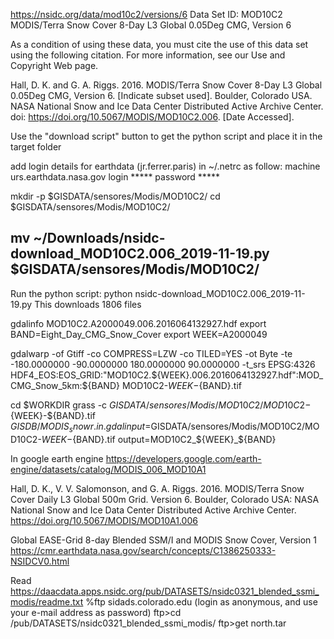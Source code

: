 https://nsidc.org/data/mod10c2/versions/6
Data Set ID:
MOD10C2
MODIS/Terra Snow Cover 8-Day L3 Global 0.05Deg CMG, Version 6

As a condition of using these data, you must cite the use of this data set using the following citation. For more information, see our Use and Copyright Web page.

Hall, D. K. and G. A. Riggs. 2016. MODIS/Terra Snow Cover 8-Day L3 Global 0.05Deg CMG, Version 6. [Indicate subset used]. Boulder, Colorado USA. NASA National Snow and Ice Data Center Distributed Active Archive Center. doi: https://doi.org/10.5067/MODIS/MOD10C2.006. [Date Accessed].

Use the "download script" button to get the python script and place it in the target folder

add login details for earthdata (jr.ferrer.paris) in ~/.netrc as follow:
machine urs.earthdata.nasa.gov login ***** password *****

 mkdir -p $GISDATA/sensores/Modis/MOD10C2/
cd $GISDATA/sensores/Modis/MOD10C2/
## mv ~/Downloads/nsidc-download_MOD10C2.006_2019-11-19.py $GISDATA/sensores/Modis/MOD10C2/

Run the python script:
python nsidc-download_MOD10C2.006_2019-11-19.py
This downloads 1806 files


gdalinfo MOD10C2.A2000049.006.2016064132927.hdf
export BAND=Eight_Day_CMG_Snow_Cover
export WEEK=A2000049

gdalwarp -of Gtiff -co COMPRESS=LZW -co TILED=YES -ot Byte -te -180.0000000 -90.0000000 180.0000000 90.0000000  -t_srs EPSG:4326 HDF4_EOS:EOS_GRID:"MOD10C2.${WEEK}.006.2016064132927.hdf":MOD_CMG_Snow_5km:${BAND} MOD10C2-${WEEK}-${BAND}.tif

cd $WORKDIR
grass -c $GISDATA/sensores/Modis/MOD10C2/MOD10C2-${WEEK}-${BAND}.tif $GISDB/MODIS_snow
r.in.gdal input=$GISDATA/sensores/Modis/MOD10C2/MOD10C2-${WEEK}-${BAND}.tif output=MOD10C2_${WEEK}_${BAND}

In google earth engine
https://developers.google.com/earth-engine/datasets/catalog/MODIS_006_MOD10A1

Hall, D. K., V. V. Salomonson, and G. A. Riggs. 2016. MODIS/Terra Snow Cover Daily L3 Global 500m Grid. Version 6. Boulder, Colorado USA: NASA National Snow and Ice Data Center Distributed Active Archive Center.
https://doi.org/10.5067/MODIS/MOD10A1.006

Global EASE-Grid 8-day Blended SSM/I and MODIS Snow Cover, Version 1
https://cmr.earthdata.nasa.gov/search/concepts/C1386250333-NSIDCV0.html

Read https://daacdata.apps.nsidc.org/pub/DATASETS/nsidc0321_blended_ssmi_modis/readme.txt
%ftp sidads.colorado.edu
     (login as anonymous, and use your e-mail address as password)
ftp>cd /pub/DATASETS/nsidc0321_blended_ssmi_modis/
ftp>get north.tar
